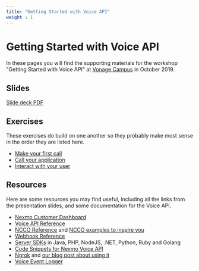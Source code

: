```yaml
---
title: "Getting Started with Voice API"
weight : 1
---
```


# Getting Started with Voice API

In these pages you will find the supporting materials for the workshop "Getting Started with Voice API" at [Vonage Campus](https://www.vonage.com/campus/) in October 2019.

## Slides

[Slide deck PDF](/slides/intro-to-voice.pdf)

## Exercises

These exercises do build on one another so they probably make most sense in the order they are listed here.

* [Make your first call](/first-call)
* [Call your application](/answer-call)
* [Interact with your user](/user-input)

## Resources

Here are some resources you may find useful, including all the links from the presentation slides, and some documentation for the Voice API.

* [Nexmo Customer Dashboard](https://dashboard.nexmo.com)
* [Voice API Reference](https://developer.nexmo.com/api/voice)
* [NCCO Reference](https://developer.nexmo.com/voice/voice-api/ncco-reference) and [NCCO examples to inspire you](https://nexmo-community.github.io/ncco-examples/)
* [Webhook Reference](https://developer.nexmo.com/voice/voice-api/webhook-reference)
* [Server SDKs](https://developer.nexmo.com/tools) in Java, PHP, NodeJS, .NET, Python, Ruby and Golang
* [Code Snippets for Nexmo Voice API](https://developer.nexmo.com/voice/voice-api/overview#code-snippets)
* [Ngrok](https://ngrok.com) and [our blog post about using it](https://www.nexmo.com/blog/2017/07/04/local-development-nexmo-ngrok-tunnel-dr
)
* [Voice Event Logger](https://github.com/Nexmo/voice-event-logger)

